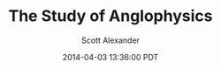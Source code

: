 ---
layout: podcast
title: "The Study of Anglophysics"
author: Scott Alexander
description: https://slatestarcodex.com/2014/04/03/the-study-of-anglophysics/
date: 2014-04-03 13:36:00 PDT
length: 11657005
duration: 2914
guid: the-study-of-anglophysics
---
